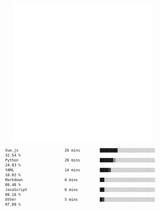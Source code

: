 <div align="center">
    <a href="https://konst.fish">
        <img src="https://raw.githubusercontent.com/konstfish/konstfish/master/fish.svg" alt="Logo" width="450"/>
    </a>
</div>

<!--START_SECTION:waka-->

```text
Vue.js                     26 mins         ████████░░░░░░░░░░░░░░░░░   32.54 %
Python                     20 mins         ██████▒░░░░░░░░░░░░░░░░░░   24.83 %
YAML                       14 mins         ████▓░░░░░░░░░░░░░░░░░░░░   18.02 %
Markdown                   6 mins          ██░░░░░░░░░░░░░░░░░░░░░░░   08.48 %
JavaScript                 6 mins          ██░░░░░░░░░░░░░░░░░░░░░░░   08.18 %
Other                      5 mins          █▓░░░░░░░░░░░░░░░░░░░░░░░   07.09 %
```

<!--END_SECTION:waka-->

